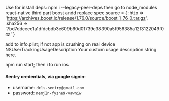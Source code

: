 <!-- add #include <functional> in ios/Pods/Flipper/xplat/Flipper/FlipperTransportTypes.h -->
Use for install deps: npm i --legacy-peer-deps 
then go to node_modules react-native third part boost andd replace
spec.source = { :http => 'https://archives.boost.io/release/1.76.0/source/boost_1_76_0.tar.gz',
                  :sha256 => '7bd7ddceec1a1dfdcbdb3e609b60d01739c38390a5f956385a12f3122049f0ca' }

add to info.plist; if not app is crushing on real device
<key>NSUserTrackingUsageDescription</key>
<string>Your custom usage description string here.</string>

npm run start; then i to run ios
#### Sentry credentials, via google signin:

- username: `dcls.sentry@gmail.com`
- password: `nemjIn-fyzne9-vawniw`
